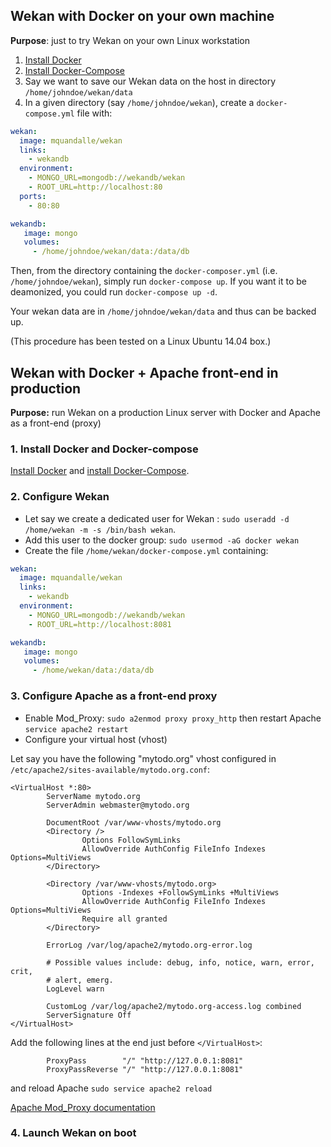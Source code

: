 ## Wekan with Docker on your own machine

**Purpose**: just to try Wekan on your own Linux workstation

1. [Install Docker](http://docs.docker.com/linux/step_one/)
1. [Install Docker-Compose](http://docs.docker.com/compose/install/)
1. Say we want to save our Wekan data on the host in directory `/home/johndoe/wekan/data`
1. In a given directory (say `/home/johndoe/wekan`), create a `docker-compose.yml` file with:

```yaml
wekan:
  image: mquandalle/wekan
  links:
    - wekandb
  environment:
    - MONGO_URL=mongodb://wekandb/wekan
    - ROOT_URL=http://localhost:80
  ports:
    - 80:80

wekandb:
   image: mongo
   volumes:
     - /home/johndoe/wekan/data:/data/db
```

Then, from the directory containing the `docker-composer.yml` (i.e. `/home/johndoe/wekan`), simply run `docker-compose up`. If you want it to be deamonized, you could run `docker-compose up -d`.

Your wekan data are in `/home/johndoe/wekan/data` and thus can be backed up.

(This procedure has been tested on a Linux Ubuntu 14.04 box.)

## Wekan with Docker + Apache front-end in production

**Purpose:** run Wekan on a production Linux server with Docker and Apache as a front-end (proxy)

### 1. Install Docker and Docker-compose

[Install Docker](http://docs.docker.com/linux/step_one/) and [install Docker-Compose](http://docs.docker.com/compose/install/).

### 2. Configure Wekan

* Let say we create a dedicated user for Wekan : `sudo useradd -d /home/wekan -m -s /bin/bash wekan`.
* Add this user to the docker group: `sudo usermod -aG docker wekan`
* Create the file `/home/wekan/docker-compose.yml` containing: 


```yaml
wekan:
  image: mquandalle/wekan
  links:
    - wekandb
  environment:
    - MONGO_URL=mongodb://wekandb/wekan
    - ROOT_URL=http://localhost:8081

wekandb:
   image: mongo
   volumes:
     - /home/wekan/data:/data/db
```

### 3. Configure Apache as a front-end proxy

* Enable Mod_Proxy: `sudo a2enmod proxy proxy_http` then restart Apache `service apache2 restart`
* Configure your virtual host (vhost)

Let say you have the following "mytodo.org" vhost configured in `/etc/apache2/sites-available/mytodo.org.conf`:

```ApacheConf
<VirtualHost *:80>
        ServerName mytodo.org
        ServerAdmin webmaster@mytodo.org

        DocumentRoot /var/www-vhosts/mytodo.org
        <Directory />
                Options FollowSymLinks
                AllowOverride AuthConfig FileInfo Indexes Options=MultiViews
        </Directory>

        <Directory /var/www-vhosts/mytodo.org>
                Options -Indexes +FollowSymLinks +MultiViews
                AllowOverride AuthConfig FileInfo Indexes Options=MultiViews
                Require all granted
        </Directory>

        ErrorLog /var/log/apache2/mytodo.org-error.log

        # Possible values include: debug, info, notice, warn, error, crit,
        # alert, emerg.
        LogLevel warn

        CustomLog /var/log/apache2/mytodo.org-access.log combined
        ServerSignature Off
</VirtualHost>
```

Add the following lines at the end just before `</VirtualHost>`:

```ApacheConf
        ProxyPass        "/" "http://127.0.0.1:8081"
        ProxyPassReverse "/" "http://127.0.0.1:8081"
```

and reload Apache `sudo service apache2 reload`

[Apache Mod_Proxy documentation](http://httpd.apache.org/docs/current/mod/mod_proxy.html)

### 4. Launch Wekan on boot
